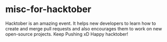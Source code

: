 # misc-for-hacktober
Hacktober is an amazing event. It helps new developers to learn how to create and merge pull requests and also encourages them to work on new open-source projects. Keep Pushing xD 
Happy hacktober!
